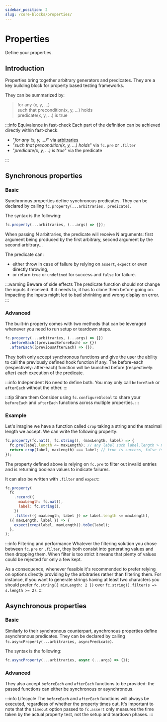 ```yaml
---
sidebar_position: 2
slug: /core-blocks/properties/
---
```


# Properties

Define your properties.

## Introduction

Properties bring together arbitrary generators and predicates. They are a key building block for property based testing frameworks.

They can be summarized by:

> for any (x, y, ...)  
> such that precondition(x, y, ...) holds  
> predicate(x, y, ...) is true

:::info Equivalence in fast-check
Each part of the definition can be achieved directly within fast-check:

- "_for any (x, y, ...)_" via [arbitraries](/docs/core-blocks/arbitraries/)
- "_such that precondition(x, y, ...) holds_" via `fc.pre` or `.filter`
- "_predicate(x, y, ...) is true_" via the predicate

:::

## Synchronous properties

### Basic

Synchronous properties define synchronous predicates. They can be declared by calling `fc.property(...arbitraries, predicate)`.

The syntax is the following:

```js
fc.property(...arbitraries, (...args) => {});
```

When passing N arbitraries, the predicate will receive N arguments: first argument being produced by the first arbitrary, second argument by the second arbitrary...

The predicate can:

- either throw in case of failure by relying on `assert`, `expect` or even directly throwing,
- or return `true` or `undefined` for success and `false` for failure.

:::warning Beware of side effects
The predicate function should not change the inputs it received. If it needs to, it has to clone them before going on. Impacting the inputs might led to bad shrinking and wrong display on error.
:::

### Advanced

The built-in property comes with two methods that can be leveraged whenever you need to run setup or teardown steps.

```js
fc.property(...arbitraries, (...args) => {})
  .beforeEach((previousBeforeEach) => {})
  .afterEach((previousAfterEach) => {});
```

They both only accept synchronous functions and give the user the ability to call the previously defined hook function if any. The before-each (respectively: after-each) function will be launched before (respectively: after) each execution of the predicate.

:::info Independent
No need to define both. You may only call `beforeEach` or `afterEach` without the other.
:::

:::tip Share them
Consider using `fc.configureGlobal` to share your `beforeEach` and `afterEach` functions across multiple properties.
:::

### Example

Let's imagine we have a function called `crop` taking a string and the maximal length we accept. We can write the following property:

```js
fc.property(fc.nat(), fc.string(), (maxLength, label) => {
  fc.pre(label.length <= maxLength); // any label such label.length > maxLength, will be dropped
  return crop(label, maxLength) === label; // true is success, false is failure
});
```

The property defined above is relying on `fc.pre` to filter out invalid entries and is returning boolean values to indicate failures.

It can also be written with `.filter` and `expect`:

```js
fc.property(
  fc
    .record({
      maxLength: fc.nat(),
      label: fc.string(),
    })
    .filter(({ maxLength, label }) => label.length <= maxLength),
  ({ maxLength, label }) => {
    expect(crop(label, maxLength)).toBe(label);
  },
);
```

:::info Filtering and performance
Whatever the filtering solution you chose between `fc.pre` or `.filter`, they both consist into generating values and then dropping them. When filter is too strict it means that plenty of values could be rejected for only a few kept.

As a consequence, whenever feasible it's recommended to prefer relying on options directly providing by the arbitraries rather than filtering them. For instance, if you want to generate strings having at least two characters you should prefer `fc.string({ minLength: 2 })` over `fc.string().filter(s => s.length >= 2)`.
:::

## Asynchronous properties

### Basic

Similarly to their synchronous counterpart, aynchronous properties define asynchronous predicates. They can be declared by calling `fc.asyncProperty(...arbitraries, asyncPredicate)`.

The syntax is the following:

```js
fc.asyncProperty(...arbitraries, async (...args) => {});
```

### Advanced

They also accept `beforeEach` and `afterEach` functions to be provided: the passed functions can either be synchronous or asynchronous.

:::info Lifecycle
The `beforeEach` and `afterEach` functions will always be executed, regardless of whether the property times out. It's important to note that the `timeout` option passed to `fc.assert` only measures the time taken by the actual property test, not the setup and teardown phases.
:::
